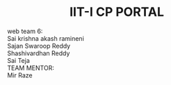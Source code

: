 <h1><center>IIT-I CP PORTAL</center></h1>

web team 6: <br>
Sai krishna akash ramineni<br>
Sajan Swaroop Reddy<br>
Shashivardhan Reddy<br>
Sai Teja<br>
TEAM MENTOR: <br>
Mir Raze<br>
